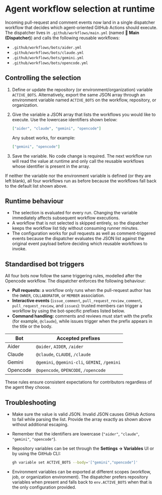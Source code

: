 # Agent workflow selection at runtime

Incoming pull-request and comment events now land in a single dispatcher
workflow that decides which agent-oriented GitHub Actions should execute. The
dispatcher lives in `.github/workflows/main.yml` (named **🤖 Main (Dispatcher)**)
and calls the
following reusable workflows:

- `.github/workflows/bots/aider.yml`
- `.github/workflows/bots/claude.yml`
- `.github/workflows/bots/gemini.yml`
- `.github/workflows/bots/opencode.yml`

## Controlling the selection

1. Define or update the repository (or environment/organization) variable
   `ACTIVE_BOTS`. Alternatively, export the same JSON array through an
   environment variable named `ACTIVE_BOTS` on the workflow, repository, or
   organization.
2. Give the variable a JSON array that lists the workflows you would like to
   execute. Use the lowercase identifiers shown below:

   ```json
   ["aider", "claude", "gemini", "opencode"]
   ```

   Any subset works, for example:

   ```json
   ["gemini", "opencode"]
   ```

3. Save the variable. No code change is required. The next workflow run will
   read the value at runtime and only call the reusable workflows whose
   identifier is present in the array.

If neither the variable nor the environment variable is defined (or they are
left blank), all four workflows run as before because the workflows fall back
to the default list shown above.

## Runtime behaviour

- The selection is evaluated for every run. Changing the variable immediately
  affects subsequent workflow executions.
- A workflow that is not selected is skipped entirely, so the dispatcher keeps
  the workflow list tidy without consuming runner minutes.
- The configuration works for pull requests as well as comment-triggered events
  because the dispatcher evaluates the JSON list against the original event
  payload before deciding which reusable workflows to invoke.

## Standardised bot triggers

All four bots now follow the same triggering rules, modelled after the
Opencode workflow. The dispatcher enforces the following behaviour:

- **Pull requests:** a workflow only runs when the pull-request author has the
  `OWNER`, `COLLABORATOR`, or `MEMBER` association.
- **Interactive events** (`issue_comment`, `pull_request_review_comment`,
  `pull_request_review`, and `issues`): trusted members can trigger a workflow
  by using the bot-specific prefixes listed below.
- **Command handling:** comments and reviews must start with the prefix
  (for example, `@claude`), while issues trigger when the prefix appears in the
  title or the body.

| Bot      | Accepted prefixes                         |
|----------|-------------------------------------------|
| Aider    | `@aider`, `AIDER`, `/aider`               |
| Claude   | `@claude`, `CLAUDE`, `/claude`            |
| Gemini   | `@gemini`, `@gemini-cli`, `GEMINI`, `/gemini` |
| Opencode | `@opencode`, `OPENCODE`, `/opencode`      |

These rules ensure consistent expectations for contributors regardless of the
agent they choose.

## Troubleshooting

- Make sure the value is valid JSON. Invalid JSON causes GitHub Actions to
  fail while parsing the list. Provide the array exactly as shown above without
  additional escaping.
- Remember that the identifiers are lowercase (`"aider"`, `"claude"`,
  `"gemini"`, `"opencode"`).
- Repository variables can be set through the **Settings → Variables** UI or by
  using the GitHub CLI:

  ```bash
  gh variable set ACTIVE_BOTS --body='["gemini","opencode"]'
  ```

- Environment variables can be exported at different scopes (workflow, job, or
  organization environment). The dispatcher prefers repository variables when
  present and falls back to `env.ACTIVE_BOTS` when that is the only
  configuration provided.

